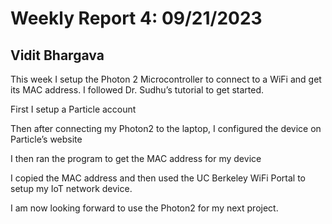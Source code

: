 # Weekly Report 4: 09/21/2023
## Vidit Bhargava


This week I setup the Photon 2 Microcontroller to connect to a WiFi and get its MAC address. I followed Dr. Sudhu’s tutorial to get started. 


First I setup a Particle account

Then after connecting my Photon2 to the laptop, I configured the device on Particle’s website


I then ran the program to get the MAC address for my device

I copied the MAC address and then used the UC Berkeley WiFi Portal to setup my IoT network device.

I am now looking forward to use the Photon2 for my next project.
